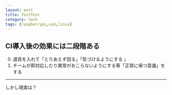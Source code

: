 ```yaml
---
layout: post
title: TestTest
category: tech
tags: [raspberrypi,usb,linux]
---
```


## CI導入後の効果には二段階ある

0. 道具を入れて「とりあえず回る」「気づけるようにする 」
0. チームが即対応したり異常がおこらないようにする等「正常に保つ意識」をする

---

しかし現実は？
